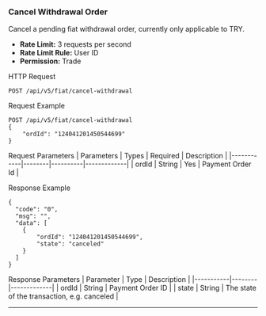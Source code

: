 ### Cancel Withdrawal Order

Cancel a pending fiat withdrawal order, currently only applicable to TRY.

- **Rate Limit:** 3 requests per second
- **Rate Limit Rule:** User ID
- **Permission:** Trade

HTTP Request
```
POST /api/v5/fiat/cancel-withdrawal
```

Request Example
```
POST /api/v5/fiat/cancel-withdrawal
{
    "ordId": "124041201450544699"
}
```

Request Parameters
| Parameters | Types  | Required | Description |
|------------|--------|----------|-------------|
| ordId      | String | Yes      | Payment Order Id |

Response Example
```
{
  "code": "0",
  "msg": "",
  "data": [
    {
        "ordId": "124041201450544699",
        "state": "canceled"
    }
  ]
}
```

Response Parameters
| Parameter | Type   | Description |
|-----------|--------|-------------|
| ordId     | String | Payment Order ID |
| state     | String | The state of the transaction, e.g. canceled |

---
